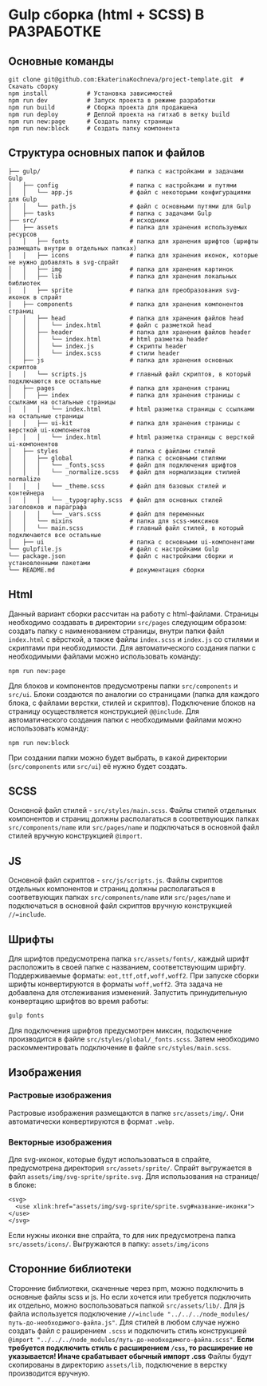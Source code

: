 # Gulp сборка (html + SCSS) В РАЗРАБОТКЕ

## Основные команды
 
```
git clone git@github.com:EkaterinaKochneva/project-template.git  # Скачать сборку
npm install           # Установка зависимостей
npm run dev           # Запуск проекта в режиме разработки
npm run build         # Сборка проекта для продакшена
npm run deploy        # Деплой проекта на гитхаб в ветку build
npm run new:page      # Создать папку страницы
npm run new:block     # Создать папку компонента
```

## Структура основных папок и файлов
```
├── gulp/                         # папка с настройками и задачами Gulp
│   ├── config                    # папка с настройками и путями
│   │   └── app.js                # файл с некоторыми конфигурациями для Gulp
│   │   └── path.js               # файл с основными путями для Gulp
│   ├── tasks                     # папка с задачами Gulp
├── src/                          # исходники
│   ├── assets                    # папка для хранения используемых ресурсов
│   │   ├── fonts                 # папка для хранения шрифтов (шрифты размещать внутри в отдельных папках)
│   │   ├── icons                 # папка для хранения иконок, которые не нужно добавлять в svg-спрайт
│   │   ├── img                   # папка для хранения картинок
│   │   ├── lib                   # папка для хранения локальных библиотек
│   │   ├── sprite                # папка для преобразования svg-иконок в спрайт
│   ├── components                # папка для хранения компонентов страниц
│   │   ├── head                  # папка для хранения файлов head
│   │   │   └── index.html        # файл с разметкой head
│   │   ├── header                # папка для хранения файлов header
│   │   │   └── index.html        # html разметка header
│   │   │   └── index.js          # скрипты header
│   │   │   └── index.scss        # стили header
│   ├── js                        # папка для хранения основных скриптов
│   │   └── scripts.js            # главный файл скриптов, в который подключаются все остальные
│   ├── pages                     # папка для хранения страниц
│   │   ├── index                 # папка для хранения страницы с ссылками на остальные страницы
│   │   │   └── index.html        # html разметка страницы с ссылками на остальные страницы
│   │   ├── ui-kit                # папка для хранения страницы с версткой ui-компонентов
│   │   │   └── index.html        # html разметка страницы с версткой ui-компонентов
│   ├── styles                    # папка с файлами стилей
│   │   ├── global                # папка с основными стилями
│   │   │   └── _fonts.scss       # файл для подключения шрифтов
│   │   │   └── _normalize.scss   # файл для нормализации стилией normalize
│   │   │   └── _theme.scss       # файл для базовых стилей и контейнера
│   │   │   └── _typography.scss  # файл для основных стилей заголовков и параграфа
│   │   │   └── _vars.scss        # файл для переменных
│   │   └── mixins                # папка для scss-миксинов
│   │   └── main.scss             # главный файл стилей, в который подключаются все остальные
│   ├── ui                        # папка с основными ui-компонентами
└── gulpfile.js                   # файл с настройками Gulp
└── package.json                  # файл с настройками сборки и установленными пакетами
└── README.md                     # документация сборки
```

## Html
Данный вариант сборки рассчитан на работу с html-файлами. Страницы необходимо создавать в директории `src/pages` следующим образом: создать папку с наименованием страницы, внутри папки файл `index.html` с вёрсткой, а также файлы  `index.scss` и `index.js` со стилями и скриптами при необходимости.
Для автоматического создания папки с необходимыми файлами можно использовать команду:
```
npm run new:page
```

Для блоков и компонентов предусмотрены папки `src/components` и `src/ui`. Блоки создаются по аналогии со страницами (папка для каждого блока, с файлами верстки, стилей и скриптов). Подключение блоков на страницу осуществляется конструкцией `@@include`.
Для автоматического создания папки с необходимыми файлами можно использовать команду:
```
npm run new:block
```
При создании папки можно будет выбрать, в какой директории (`src/components` или `src/ui`) её нужно будет создать.

## SCSS
Основной файл стилей - `src/styles/main.scss`. Файлы стилей отдельных компонентов и страниц должны располагаться в соответвующих папках `src/components/name` или `src/pages/name` и подключаться в основной файл стилей вручную конструкцией `@import`.

## JS
Основной файл скриптов - `src/js/scripts.js`. Файлы скриптов отдельных компонентов и страниц должны располагаться в соответвующих папках `src/components/name` или `src/pages/name` и подключаться в основной файл скриптов вручную конструкцией `//=include`.

## Шрифты
Для шрифтов предусмотрена папка `src/assets/fonts/`, каждый шрифт расположить в своей папке с названием, соответствующим шрифту. Поддерживаемые форматы: `eot,ttf,otf,woff,woff2`. При запуске сборки шрифты конвертируются в форматы `woff,woff2`. Эта задача не добавлена для отслеживания изменений. Запустить принудительную конвертацию шрифтов во время работы:

```
gulp fonts
```
Для подключения шрифтов предусмотрен миксин, подключение производится в файле `src/styles/global/_fonts.scss`. Затем необходимо раскомментировать подключение в файле `src/styles/main.scss`.

## Изображения
### Растровые изображения
Растровые изображения размещаются в папке `src/assets/img/`. Они автоматически конвертируются в формат `.webp`.
### Векторные изображения
Для svg-иконок, которые будут использоваться в спрайте, предусмотрена директория `src/assets/sprite/`. Спрайт выгружается в файл `assets/img/svg-sprite/sprite.svg`. Для использования на странице/в блоке:
```
<svg>
  <use xlink:href="assets/img/svg-sprite/sprite.svg#название-иконки"></use>
</svg>
```
Если нужны иконки вне спрайта, то для них предусмотрена папка `src/assets/icons/`. Выгружаются в папку:  `assets/img/icons`

## Сторонние библиотеки
Сторонние библиотеки, скаченные через npm, можно подключить в основные файлы scss и js. Но если хочется или требуется подключить их отдельно, можно воспользоваться папкой `src/assets/lib/`. Для js файла используется подключение `//=include "../../../node_modules/путь-до-необходимого-файла.js"`. Для стилей в любом случае нужно создать файл с раширением `.scss` и подключить стиль конструкцией `@import "../../../node_modules/путь-до-необходимого-файла.scss"`. **Если требуется подключить стиль с расширением `/css`, то расширение не указывается! Иначе срабатывает обычный импорт .css**
Файлы будут скопированы в директорию `assets/lib`, подключение в верстку производится вручную.
